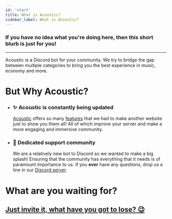 ```yaml
---
id: 'start'
title: What is Acoustic?
sidebar_label: What is Acoustic?
---
```

### If you have no idea what you're doing here, then this short blurb is just for you!
---
Acoustic is a Discord bot for your community. We try to bridge the gap between multiple categories to bring you the best experience in music, economy and more.

# But Why Acoustic?
   - ### ✨ **Acoustic is constantly being updated**
     [Acoustic](https://acoustic.to/) offers so many [features](https://acoustic.to/commands) that we had to make another website just to show you them all! All of which improve your server and make a more engaging and immersive community.

   - ### 👋 **Dedicated support community**
     We are a relatively new bot to Discord so we wanted to make a big splash! Ensuring that the community has everything that it needs is of paramount importance to us. If you **ever** have any questions, drop us a line in our [Discord server](https://acoustic.to/support).

# What are you waiting for?
## [Just invite it, what have you got to lose? 😉](https://acoustic.to/invite)